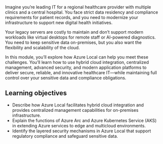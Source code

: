Imagine you’re leading IT for a regional healthcare provider with multiple clinics and a central hospital. You face strict data residency and compliance requirements for patient records, and you need to modernize your infrastructure to support new digital health initiatives.

Your legacy servers are costly to maintain and don’t support modern workloads like virtual desktops for remote staff or AI-powered diagnostics. You need to keep sensitive data on-premises, but you also want the flexibility and scalability of the cloud.

In this module, you’ll explore how Azure Local can help you meet these challenges. You’ll learn how to use hybrid cloud integration, centralized management, advanced security, and modern application platforms to deliver secure, reliable, and innovative healthcare IT—while maintaining full control over your sensitive data and compliance obligations.

## Learning objectives

- Describe how Azure Local facilitates hybrid cloud integration and provides centralized management capabilities for on-premises infrastructure.
- Explain the functions of Azure Arc and Azure Kubernetes Service (AKS) in extending Azure services to edge and multicloud environments.
- Identify the layered security mechanisms in Azure Local that support regulatory compliance and safeguard sensitive data.
